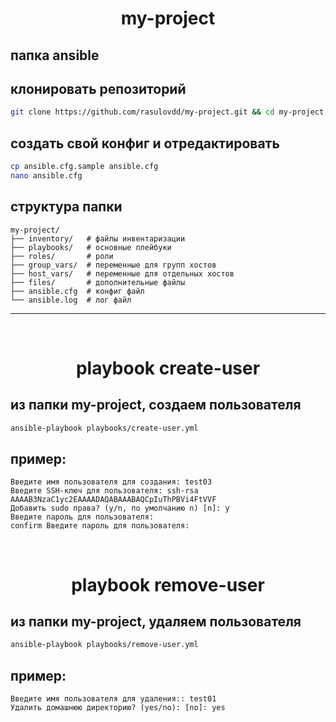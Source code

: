 # <div align=center>my-project</div>
## папка ansible
## клонировать репозиторий
```bash
git clone https://github.com/rasulovdd/my-project.git && cd my-project
```
## создать свой конфиг и отредактировать
```bash
cp ansible.cfg.sample ansible.cfg
nano ansible.cfg
```

## структура папки
```info
my-project/
├── inventory/   # файлы инвентаризации
├── playbooks/   # основные плейбуки
├── roles/       # роли
├── group_vars/  # переменные для групп хостов
├── host_vars/   # переменные для отдельных хостов
├── files/       # дополнительные файлы
├── ansible.cfg  # конфиг файл
└── ansible.log  # лог файл
```
---
<br/>

# <div align=center>playbook create-user</div>
## из папки my-project, создаем пользователя
```bash
ansible-playbook playbooks/create-user.yml
```
## пример:
```info
Введите имя пользователя для создания: test03
Введите SSH-ключ для пользователя: ssh-rsa AAAAB3NzaC1yc2EAAAADAQABAAABAQCpIuThPBVi4FtVVF
Добавить sudo права? (y/n, по умолчанию n) [n]: y
Введите пароль для пользователя:
confirm Введите пароль для пользователя:
```
<br/>

# <div align=center>playbook remove-user</div>
## из папки my-project, удаляем пользователя
```bash
ansible-playbook playbooks/remove-user.yml
```
## пример:
```info
Введите имя пользователя для удаления:: test01
Удалить домашнюю директорию? (yes/no): [no]: yes
```
